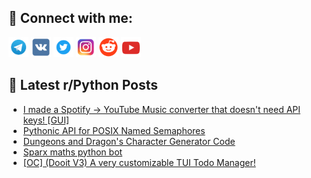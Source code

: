 ## 🔎 Connect with me:
[<img src="https://github.com/bullbesh/bullbesh/blob/main/images/Telegram.png" width="32" height="32" />](https://t.me/bullbesh)
[<img src="https://github.com/bullbesh/bullbesh/blob/main/images/VK.png" width="32" height="32" />](https://vk.com/bullbesh)
[<img src="https://github.com/bullbesh/bullbesh/blob/main/images/Twitter.png" width="32" height="32" />](https://twitter.com/bullbesh1)
[<img src="https://github.com/bullbesh/bullbesh/blob/main/images/Instagram.png" width="32" height="32" />](https://www.instagram.com/bullbesh)
[<img src="https://github.com/bullbesh/bullbesh/blob/main/images/Reddit.png" width="32" height="32" />](https://www.reddit.com/user/bullbesh)
[<img src="https://github.com/bullbesh/bullbesh/blob/main/images/YouTube.png" width="32" height="32" />](https://www.youtube.com/channel/UCtfjRs6uzgq5mfm8S06WTcg)

## 📕 Latest r/Python Posts
<!-- BLOG-POST-LIST:START -->
- [I made a Spotify → YouTube Music converter that doesn&#39;t need API keys! [GUI]](https://www.reddit.com/r/Python/comments/1gz2vhf/i_made_a_spotify_youtube_music_converter_that/)
- [Pythonic API for POSIX Named Semaphores](https://www.reddit.com/r/Python/comments/1gz2fcn/pythonic_api_for_posix_named_semaphores/)
- [Dungeons and Dragon&#39;s Character Generator Code](https://www.reddit.com/r/Python/comments/1gyv85s/dungeons_and_dragons_character_generator_code/)
- [Sparx maths python bot](https://www.reddit.com/r/Python/comments/1gyueei/sparx_maths_python_bot/)
- [[OC] &lpar;Dooit V3&rpar; A very customizable TUI Todo Manager!](https://www.reddit.com/r/Python/comments/1gysoo4/oc_dooit_v3_a_very_customizable_tui_todo_manager/)
<!-- BLOG-POST-LIST:END -->

